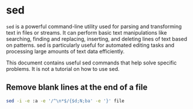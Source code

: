 # sed

`sed` is a powerful command-line utility used for parsing and transforming text
in files or streams. It can perform basic text manipulations like searching,
finding and replacing, inserting, and deleting lines of text based on patterns.
sed is particularly useful for automated editing tasks and processing large
amounts of text data efficiently.

This document contains useful sed commands that help solve specific problems. It
is not a tutorial on how to use sed.
## Remove blank lines at the end of a file

```bash
sed -i -e :a -e '/^\n*$/{$d;N;ba' -e '}' file
```
